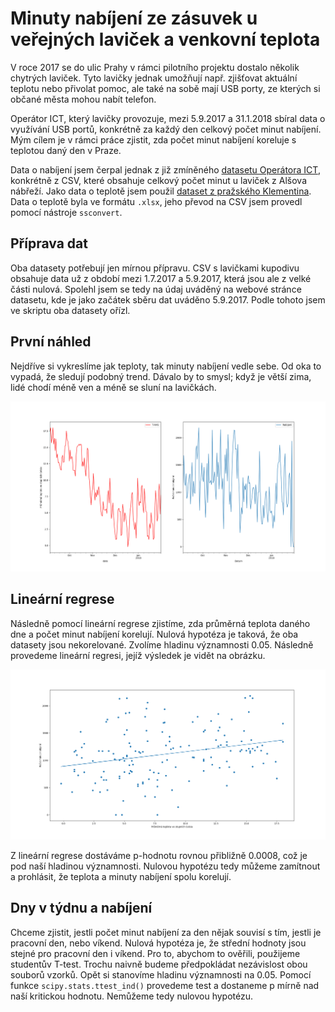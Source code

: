 # Minuty nabíjení ze zásuvek u veřejných laviček a venkovní teplota
V roce 2017 se do ulic Prahy v rámci pilotního projektu dostalo několik chytrých laviček.
Tyto lavičky jednak umožňují např. zjišťovat aktuální teplotu nebo přivolat pomoc, ale také
na sobě mají USB porty, ze kterých si občané města mohou nabít telefon.

Operátor ICT, který lavičky provozuje, mezi 5.9.2017 a 31.1.2018 sbíral data o využívání USB portů,
konkrétně za každý den celkový počet minut nabíjení. Mým cílem je v rámci práce zjistit, zda
počet minut nabíjení koreluje s teplotou daný den v Praze.

Data o nabíjení jsem čerpal jednak z již zmíněného [datasetu Operátora ICT](https://opendata.praha.eu/dataset/lavicky-api-usb), konkrétně z CSV, které obsahuje celkový počet minut u laviček z Alšova nábřeží. Jako data o teplotě jsem použil [dataset z pražského Klementina](https://www.chmi.cz/historicka-data/pocasi/praha-klementinum). Data o teplotě byla ve formátu `.xlsx`, jeho převod na CSV jsem provedl pomocí nástroje `ssconvert`.

## Příprava dat
Oba datasety potřebují jen mírnou přípravu. CSV s lavičkami kupodivu obsahuje data už z období mezi 1.7.2017 a 5.9.2017, která jsou ale z velké části nulová.
Spolehl jsem se tedy na údaj uváděný na webové stránce datasetu, kde je jako začátek sběru dat uváděno 5.9.2017. Podle tohoto jsem ve skriptu oba datasety ořízl.  

## První náhled
Nejdříve si vykreslíme jak teploty, tak minuty nabíjení vedle sebe. Od oka to vypadá, že sledují podobný trend. Dávalo by to smysl; když je větší zima,
lidé chodí méně ven a méně se sluní na lavičkách.

![Teplota a minuty nabíjení v čase vedle sebe](assets/charging_temp_side_by_side.png)

## Lineární regrese
Následně pomocí lineární regrese zjistíme, zda průměrná teplota daného dne a počet minut nabíjení korelují.
Nulová hypotéza je taková, že oba datasety jsou nekorelované. Zvolíme hladinu významnosti 0.05. Následně provedeme lineární regresi, jejíž výsledek je vidět na obrázku.

![Lineární regrese](assets/regression.png)

Z lineární regrese dostáváme p-hodnotu rovnou přibližně 0.0008, což je pod naší hladinou významnosti. Nulovou hypotézu tedy můžeme zamítnout a 
prohlásit, že teplota a minuty nabíjení spolu korelují.  

## Dny v týdnu a nabíjení
Chceme zjistit, jestli počet minut nabíjení za den nějak souvisí s tím, jestli je pracovní den, nebo víkend. Nulová hypotéza je, že střední hodnoty jsou
stejné pro pracovní den i víkend. Pro to, abychom to ověřili, použijeme studentův T-test. Trochu naivně budeme předpokládat nezávislost obou souborů vzorků.
Opět si stanovíme hladinu významnosti na 0.05.
Pomocí funkce `scipy.stats.ttest_ind()` provedeme test a dostaneme p mírně nad naší kritickou hodnotu. Nemůžeme tedy nulovou hypotézu.

